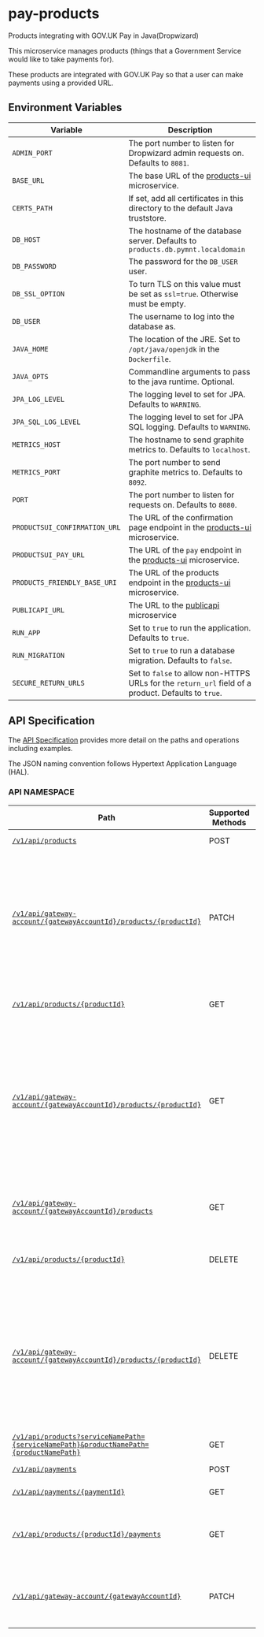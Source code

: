 # pay-products

Products integrating with GOV.UK Pay in Java(Dropwizard)

This microservice manages products (things that a Government Service would like to take payments for).

These products are integrated with GOV.UK Pay so that a user can make payments using a provided URL. 

## Environment Variables

| Variable | Description |
|----------|-------------|
| `ADMIN_PORT`                  | The port number to listen for Dropwizard admin requests on. Defaults to `8081`. |
| `BASE_URL`                    | The base URL of the [products-ui](https://github.com/alphagov/pay-products-ui) microservice. |
| `CERTS_PATH`                  | If set, add all certificates in this directory to the default Java truststore. |
| `DB_HOST`                     | The hostname of the database server. Defaults to `products.db.pymnt.localdomain` |
| `DB_PASSWORD`                 | The password for the `DB_USER` user. |
| `DB_SSL_OPTION`               | To turn TLS on this value must be set as `ssl=true`. Otherwise must be empty. |
| `DB_USER`                     | The username to log into the database as. |
| `JAVA_HOME`                   | The location of the JRE. Set to `/opt/java/openjdk` in the `Dockerfile`. |
| `JAVA_OPTS`                   | Commandline arguments to pass to the java runtime. Optional. |
| `JPA_LOG_LEVEL`               | The logging level to set for JPA. Defaults to `WARNING`. |
| `JPA_SQL_LOG_LEVEL`           | The logging level to set for JPA SQL logging. Defaults to `WARNING`. |
| `METRICS_HOST`                | The hostname to send graphite metrics to. Defaults to `localhost`. |
| `METRICS_PORT`                | The port number to send graphite metrics to. Defaults to `8092`. |
| `PORT`                        | The port number to listen for requests on. Defaults to `8080`. |
| `PRODUCTSUI_CONFIRMATION_URL` | The URL of the confirmation page endpoint in the [products-ui](https://github.com/alphagov/pay-products-ui) microservice. |
| `PRODUCTSUI_PAY_URL`          | The URL of the `pay` endpoint in the [products-ui](https://github.com/alphagov/pay-products-ui) microservice. |
| `PRODUCTS_FRIENDLY_BASE_URI`  | The URL of the products endpoint in the [products-ui](https://github.com/alphagov/pay-products-ui) microservice. |
| `PUBLICAPI_URL`               | The URL to the [publicapi](https://github.com/alphagov/pay-publicapi) microservice |
| `RUN_APP`                     | Set to `true` to run the application. Defaults to `true`. |
| `RUN_MIGRATION`               | Set to `true` to run a database migration. Defaults to `false`. |
| `SECURE_RETURN_URLS`          | Set to `false` to allow non-HTTPS URLs for the `return_url` field of a product. Defaults to `true`. |

## API Specification

The [API Specification](docs/api_specification.md) provides more detail on the paths and operations including examples.

The JSON naming convention follows Hypertext Application Language (HAL).
 
### API NAMESPACE

| Path                          | Supported Methods | Description                        |
| ----------------------------- | ----------------- | ---------------------------------- |
|[```/v1/api/products```](docs/api_specification.md#post-v1apiproducts)        | POST    |  Creates a new product definition            |
|[```/v1/api/gateway-account/{gatewayAccountId}/products/{productId}```](docs/api_specification.md#put-v1apigateway\-accountgatewayaccountidproductsproductid)        | PATCH    |  Updates an existing product matching the specified `productId` and belonging to the gateway account specified by `gatewayAccountId`. Returns the product only if if the update is successful.|
|[```/v1/api/products/{productId}```](docs/api_specification.md#get-v1apiproductsproductid)        | GET    |  Gets an existing product with the specified productId   |
|[```/v1/api/gateway-account/{gatewayAccountId}/products/{productId}```](docs/api_specification.md#get-v1apigateway\-accountgatewayaccountidproductsproductid)        | GET    |  Gets an existing product with the specified productId that belong to the gateway account specified by gatewayAccountId. Returns the product only if it exists in the given gateway account. Useful to avoid insecure direct object reference. |
|[```/v1/api/gateway-account/{gatewayAccountId}/products```](docs/api_specification.md#get-v1apigateway\-accountgatewayaccountidproducts)        | GET    |  Gets lists of products that belongs to a gateway account specified by gatewayAccountId  |
|[```/v1/api/products/{productId}```](docs/api_specification.md#delete-v1apiproductsproductid)        | DELETE    |  Deletes the product with the specified productId   |
|[```/v1/api/gateway-account/{gatewayAccountId}/products/{productId}```](docs/api_specification.md#delete-v1apigateway\-accountgatewayaccountidproductsproductexternaliddisable)        | DELETE    |  Deletes the product with the specified productId that belong to the gateway account specified by gatewayAccountId. Deletes the product only if it exists in the given gateway account. Useful to avoid insecure direct object reference. |
|[```/v1/api/products?serviceNamePath={serviceNamePath}&productNamePath={productNamePath}```](docs/api_specification.md#get-v1apiproducts?productsPath)        | GET    |  Get an existing Adhoc product. |
|[```/v1/api/payments```](docs/api_specification.md#post-v1apipayments)        | POST    | Creates a new payment                        |
|[```/v1/api/payments/{paymentId}```](docs/api_specification.md#get-v1apipaymentspaymentid) |  GET  |     Gets an existing payment    |
|[```/v1/api/products/{productId}/payments```](docs/api_specification.md#get-v1apiproductsproductidpayments) | GET | Gets a list of payments that belong to a specific product specified by productId |
|[```/v1/api/gateway-account/{gatewayAccountId}```](docs/api_specification.md#get-v1apigatewayaccountgatewayaccountid) | PATCH | Updates a specific field of a given gateway-account of products specified by gatewayAccountId |  
